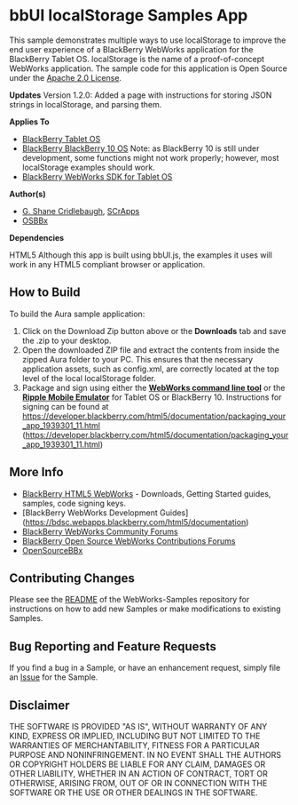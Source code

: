 # bbUI localStorage Samples App

This sample demonstrates multiple ways to use localStorage to improve the end user experience of a BlackBerry WebWorks application for the BlackBerry Tablet OS. localStorage is the name of a proof-of-concept WebWorks application.
The sample code for this application is Open Source under the [Apache 2.0 License](http://www.apache.org/licenses/LICENSE-2.0.html).

**Updates**
Version 1.2.0: Added a page with instructions for storing JSON strings in localStorage, and parsing them.

**Applies To**

* [BlackBerry Tablet OS](https://developer.blackberry.com/html5/) 
* [BlackBerry BlackBerry 10 OS](https://developer.blackberry.com/html5/) 
	Note: as BlackBerry 10 is still under development, some functions might not work properly; however, most localStorage examples should work.
* [BlackBerry WebWorks SDK for Tablet OS](https://developer.blackberry.com/html5/download/)

**Author(s)** 

* [G. Shane Cridlebaugh](http://github.com/SCrid2000), [SCrApps](http://SCrApps.org)
* [OSBBx](http://x.opensourcebb.com)

**Dependencies**

HTML5
Although this app is built using bbUI.js, the examples it uses will work in any HTML5 compliant browser or application.

## How to Build

To build the Aura sample application:


1. Click on the Download Zip button above or the **Downloads** tab and save the .zip to your desktop.
2. Open the downloaded ZIP file and extract the contents from inside the zipped Aura folder to your PC. This ensures that the necessary application assets, such as config.xml, are correctly located at the top level of the local localStorage folder.
3. Package and sign using either the **[WebWorks command line tool](https://developer.blackberry.com/html5/download/sdk)** or the **[Ripple Mobile Emulator](http://developer.blackberry.com/html5/download)** for Tablet OS or BlackBerry 10. Instructions for signing can be found at https://developer.blackberry.com/html5/documentation/packaging_your_app_1939301_11.html (https://developer.blackberry.com/html5/documentation/packaging_your_app_1939301_11.html)



## More Info

* [BlackBerry HTML5 WebWorks](https://bdsc.webapps.blackberry.com/html5/) - Downloads, Getting Started guides, samples, code signing keys.
* [BlackBerry WebWorks Development Guides] (https://bdsc.webapps.blackberry.com/html5/documentation)
* [BlackBerry WebWorks Community Forums](http://supportforums.blackberry.com/t5/Web-and-WebWorks-Development/bd-p/browser_dev)
* [BlackBerry Open Source WebWorks Contributions Forums](http://supportforums.blackberry.com/t5/BlackBerry-WebWorks/bd-p/ww_con)
* [OpenSourceBBx](http://x.opensourcebb.com)


## Contributing Changes

Please see the [README](https://github.com/blackberry/WebWorks-Samples) of the WebWorks-Samples repository for instructions on how to add new Samples or make modifications to existing Samples.


## Bug Reporting and Feature Requests

If you find a bug in a Sample, or have an enhancement request, simply file an [Issue](https://github.com/blackberry/WebWorks-Community-Samples/issues) for the Sample.

## Disclaimer

THE SOFTWARE IS PROVIDED "AS IS", WITHOUT WARRANTY OF ANY KIND, EXPRESS OR IMPLIED, INCLUDING BUT NOT LIMITED TO THE WARRANTIES OF MERCHANTABILITY, FITNESS FOR A PARTICULAR PURPOSE AND NONINFRINGEMENT. IN NO EVENT SHALL THE AUTHORS OR COPYRIGHT HOLDERS BE LIABLE FOR ANY CLAIM, DAMAGES OR OTHER LIABILITY, WHETHER IN AN ACTION OF CONTRACT, TORT OR OTHERWISE, ARISING FROM, OUT OF OR IN CONNECTION WITH THE SOFTWARE OR THE USE OR OTHER DEALINGS IN THE SOFTWARE.
